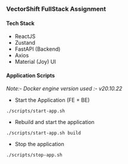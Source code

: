 ### VectorShift FullStack Assignment

#### Tech Stack

- ReactJS
- Zustand
- FastAPI (Backend)
- Axios
- Material (Joy) UI

#### Application Scripts

_Note:- Docker engine version used :- v20.10.22_

- Start the Application (FE + BE)

```
./scripts/start-app.sh
```

- Rebuild and start the application

```
./scripts/start-app.sh build
```

- Stop the application

```
./scripts/stop-app.sh
```
